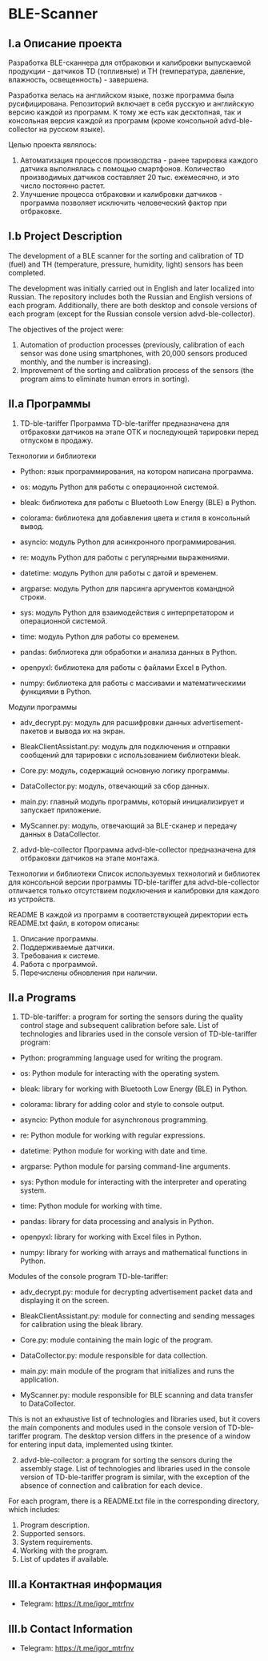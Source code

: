 # BLE-Scanner
## I.a Описание проекта
Разработка BLE-сканнера для отбраковки и калибровки выпускаемой продукции - датчиков TD (топливные) и TH (температура, давление, влажность, освещенность) - завершена.

Разработка велась на английском языке, позже программа была русифицирована. Репозиторий включает в себя русскую и английскую версию каждой из программ. К тому же есть как десктопная, так и консольная версия каждой из программ (кроме консольной advd-ble-collector на русском языке).

Целью проекта являлось:

1. Автоматизация процессов производства - ранее тарировка каждого датчика выполнялась с помощью смартфонов. Количество производимых датчиков составляет 20 тыс. ежемесячно, и это число постоянно растет.
2. Улучшение процесса отбраковки и калибровки датчиков - программа позволяет исключить человеческий фактор при отбраковке.

## I.b Project Description
The development of a BLE scanner for the sorting and calibration of TD (fuel) and TH (temperature, pressure, humidity, light) sensors has been completed.

The development was initially carried out in English and later localized into Russian. The repository includes both the Russian and English versions of each program. Additionally, there are both desktop and console versions of each program (except for the Russian console version advd-ble-collector).

The objectives of the project were:

1. Automation of production processes (previously, calibration of each sensor was done using smartphones, with 20,000 sensors produced monthly, and the number is increasing).
2. Improvement of the sorting and calibration process of the sensors (the program aims to eliminate human errors in sorting).

## II.a Программы
1. TD-ble-tariffer
Программа TD-ble-tariffer предназначена для отбраковки датчиков на этапе ОТК и последующей тарировки перед отпуском в продажу.

Технологии и библиотеки
- Python: язык программирования, на котором написана программа.

- os: модуль Python для работы с операционной системой.

- bleak: библиотека для работы с Bluetooth Low Energy (BLE) в Python.

- colorama: библиотека для добавления цвета и стиля в консольный вывод.

- asyncio: модуль Python для асинхронного программирования.

- re: модуль Python для работы с регулярными выражениями.

- datetime: модуль Python для работы с датой и временем.

- argparse: модуль Python для парсинга аргументов командной строки.

- sys: модуль Python для взаимодействия с интерпретатором и операционной системой.

- time: модуль Python для работы со временем.

- pandas: библиотека для обработки и анализа данных в Python.

- openpyxl: библиотека для работы с файлами Excel в Python.

- numpy: библиотека для работы с массивами и математическими функциями в Python.

Модули программы
- adv_decrypt.py: модуль для расшифровки данных advertisement-пакетов и вывода их на экран.

- BleakClientAssistant.py: модуль для подключения и отправки сообщений для тарировки с использованием библиотеки bleak.

- Core.py: модуль, содержащий основную логику программы.

- DataCollector.py: модуль, отвечающий за сбор данных.

- main.py: главный модуль программы, который инициализирует и запускает приложение.

- MyScanner.py: модуль, отвечающий за BLE-сканер и передачу данных в DataCollector.

2. advd-ble-collector
Программа advd-ble-collector предназначена для отбраковки датчиков на этапе монтажа.

Технологии и библиотеки
Список используемых технологий и библиотек для консольной версии программы TD-ble-tariffer для advd-ble-collector отличается только отсутствием подключения и калибровки для каждого из устройств.

README
В каждой из программ в соответствующей директории есть README.txt файл, в котором описаны:

1. Описание программы.
2. Поддерживаемые датчики.
3. Требования к системе.
4. Работа с программой.
5. Перечислены обновления при наличии.

## II.a Programs

1. TD-ble-tariffer: a program for sorting the sensors during the quality control stage and subsequent calibration before sale.
List of technologies and libraries used in the console version of TD-ble-tariffer program:

- Python: programming language used for writing the program.

- os: Python module for interacting with the operating system.

- bleak: library for working with Bluetooth Low Energy (BLE) in Python.

- colorama: library for adding color and style to console output.

- asyncio: Python module for asynchronous programming.

- re: Python module for working with regular expressions.

- datetime: Python module for working with date and time.

- argparse: Python module for parsing command-line arguments.

- sys: Python module for interacting with the interpreter and operating system.

- time: Python module for working with time.

- pandas: library for data processing and analysis in Python.

- openpyxl: library for working with Excel files in Python.

- numpy: library for working with arrays and mathematical functions in Python.

Modules of the console program TD-ble-tariffer:

- adv_decrypt.py: module for decrypting advertisement packet data and displaying it on the screen.

- BleakClientAssistant.py: module for connecting and sending messages for calibration using the bleak library.

- Core.py: module containing the main logic of the program.

- DataCollector.py: module responsible for data collection.

- main.py: main module of the program that initializes and runs the application.

- MyScanner.py: module responsible for BLE scanning and data transfer to DataCollector.

This is not an exhaustive list of technologies and libraries used, but it covers the main components and modules used in the console version of TD-ble-tariffer program. The desktop version differs in the presence of a window for entering input data, implemented using tkinter.

2. advd-ble-collector: a program for sorting the sensors during the assembly stage.
List of technologies and libraries used in the console version of TD-ble-tariffer program is similar, with the exception of the absence of connection and calibration for each device.

For each program, there is a README.txt file in the corresponding directory, which includes:

1. Program description.
2. Supported sensors.
3. System requirements.
4. Working with the program.
5. List of updates if available.



## III.a Контактная информация
- Telegram: https://t.me/igor_mtrfnv

## III.b Contact Information
- Telegram: https://t.me/igor_mtrfnv
